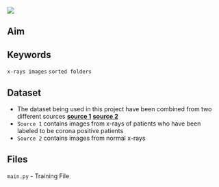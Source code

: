 ![](https://i.imgur.com/XilezGZ.png)

## Aim

## Keywords

<code>x-rays images</code> <code>sorted folders</code>

## Dataset
- The dataset being used in this project have been combined from two different sources **[source 1](https://github.com/ieee8023/covid-chestxray-dataset)** **[source 2](https://www.kaggle.com/datasets/paultimothymooney/chest-xray-pneumonia)**
- <code>Source 1</code> contains images from x-rays of patients who have been labeled to be corona positive patients
- <code>Source 2</code> contains images from normal x-rays

## Files
<code>main.py</code> - Training File

